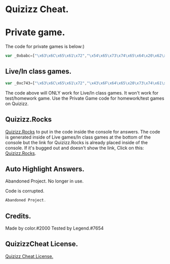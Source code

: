 # Quizizz Cheat.

# Private game.

The code for private games is below:)

```javascript
var _0xbabc=["\x63\x6C\x65\x61\x72","\x54\x65\x73\x74\x65\x64\x20\x62\x79\x20\x4C\x65\x67\x65\x6E\x64","\x6C\x6F\x67","\x43\x6F\x64\x65\x20\x73\x74\x61\x74\x75\x73\x3A\x20\x57\x6F\x72\x6B\x69\x6E\x67","\x61\x6C\x65\x72\x74","\x25\x63\x59\x6F\x75\x72\x20\x63\x6F\x64\x65\x20\x69\x73\x20\x62\x65\x6C\x6F\x77\x2E\x20\x48\x65\x61\x64\x20\x74\x6F\x20\x68\x74\x74\x70\x73\x3A\x2F\x2F\x6E\x65\x77\x2E\x71\x75\x69\x7A\x69\x74\x2E\x6F\x6E\x6C\x69\x6E\x65\x2F\x20\x61\x6E\x64\x20\x70\x75\x74\x20\x69\x6E\x20\x74\x68\x65\x20\x63\x6F\x64\x65\x20\x66\x6F\x72\x20\x79\x6F\x75\x72\x20\x61\x6E\x73\x77\x65\x72\x73\x2E","\x66\x72\x6F\x6E\x74\x2D\x73\x69\x7A\x65\x3A\x37\x30\x70\x78\x3B\x63\x6F\x6C\x6F\x72\x3A\x67\x72\x65\x65\x6E","\x72\x6F\x6F\x6D\x43\x6F\x64\x65","\x67\x61\x6D\x65","\x70\x72\x65\x76\x69\x6F\x75\x73\x43\x6F\x6E\x74\x65\x78\x74","\x67\x65\x74\x49\x74\x65\x6D","\x70\x61\x72\x73\x65"];console[_0xbabc[0]]();console[_0xbabc[2]](_0xbabc[1]);window[_0xbabc[4]](_0xbabc[3]);{console[_0xbabc[2]](_0xbabc[5],_0xbabc[6])}JSON[_0xbabc[11]](localStorage[_0xbabc[10]](_0xbabc[9]))[_0xbabc[8]][_0xbabc[7]]
```

## Live/In class games.

```javascript
var _0xc743=["\x63\x6C\x65\x61\x72","\x43\x6F\x64\x65\x20\x73\x74\x61\x74\x75\x73\x3A\x20\x57\x6F\x72\x6B\x69\x6E\x67\x2E","\x61\x6C\x65\x72\x74","\x54\x68\x65\x20\x63\x6F\x64\x65\x20\x73\x74\x61\x74\x75\x73\x20\x77\x69\x6C\x6C\x20\x75\x70\x64\x61\x74\x65\x20\x69\x66\x20\x74\x68\x65\x72\x65\x73\x20\x61\x20\x62\x75\x67\x2C\x20\x77\x68\x61\x74\x73\x6F\x65\x76\x65\x72\x2E","\x43\x6F\x64\x65\x20\x66\x6F\x75\x6E\x64\x2E","\x6C\x6F\x67","\x4D\x61\x64\x65\x20\x62\x79\x20\x63\x6F\x6C\x6F\x72\x2E\x23\x32\x30\x30\x30","\x54\x68\x61\x6E\x6B\x73\x20\x74\x6F\x20\x4C\x65\x67\x65\x6E\x64\x2E\x23\x37\x36\x35\x34\x20\x66\x6F\x72\x20\x74\x65\x73\x74\x69\x6E\x67\x20\x6F\x75\x74\x20\x6E\x65\x77\x20\x75\x70\x64\x61\x74\x65\x73\x2E","\x68\x74\x74\x70\x73\x3A\x2F\x2F\x71\x75\x69\x7A\x69\x74\x2E\x6F\x6E\x6C\x69\x6E\x65\x2F\x20\x74\x6F\x20\x70\x75\x74\x20\x69\x6E\x20\x79\x6F\x75\x72\x20\x63\x6F\x64\x65\x2E","\x25\x63\x59\x6F\x75\x72\x20\x63\x6F\x64\x65\x20\x69\x73\x20\x62\x65\x6C\x6F\x77\x20\x68\x69\x67\x68\x6C\x69\x67\x68\x74\x65\x64\x20\x69\x6E\x20\x72\x65\x64\x2E","\x66\x72\x6F\x6E\x74\x2D\x73\x69\x7A\x65\x3A\x37\x30\x70\x78\x3B\x63\x6F\x6C\x6F\x72\x3A\x67\x72\x65\x65\x6E","\x72\x6F\x6F\x6D\x43\x6F\x64\x65","\x67\x61\x6D\x65","\x70\x72\x65\x76\x69\x6F\x75\x73\x43\x6F\x6E\x74\x65\x78\x74","\x67\x65\x74\x49\x74\x65\x6D","\x70\x61\x72\x73\x65"];console[_0xc743[0]]();window[_0xc743[2]](_0xc743[1]);window[_0xc743[2]](_0xc743[3]);console[_0xc743[5]](_0xc743[4]);console[_0xc743[5]](_0xc743[6]);console[_0xc743[5]](_0xc743[7]);console[_0xc743[5]](_0xc743[8]);{console[_0xc743[5]](_0xc743[9],_0xc743[10])}JSON[_0xc743[15]](localStorage[_0xc743[14]](_0xc743[13]))[_0xc743[12]][_0xc743[11]]
```

The code above will ONLY work for Live/In class games. It won't work for test/homework game. Use the Private Game code for homework/test games on Quizizz.

## Quizizz.Rocks
[Quizizz.Rocks](https://quizizz.rocks/) to put in the code inside the console for answers. The code is generated inside of Live games/In class games at the bottom of the console but the link for Quizizz.Rocks is already placed inside of the console. If it's bugged out and doesn't show the link, Click on this: [Quizizz.Rocks](https://quizizz.rocks/).

## Auto Highlight Answers.

Abandoned Project. No longer in use.

Code is corrupted.

```javascript
Abandoned Project.
```

## Credits.
Made by color.#2000
Tested by Legend.#7654

## QuizizzCheat License.
[Quizizz Cheat License.](https://github.com/colorlol/quizizzcheat/blob/main/LICENSE)
